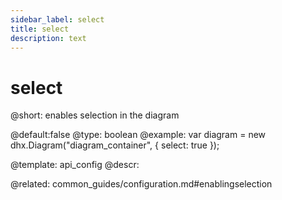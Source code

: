 ```yaml
---
sidebar_label: select
title: select
description: text
---
```


# select

@short: enables selection in the diagram

@default:false
@type: boolean
@example:
var diagram = new dhx.Diagram("diagram_container", { 
    select: true
});



@template:	api_config
@descr:

@related:
common_guides/configuration.md#enablingselection
